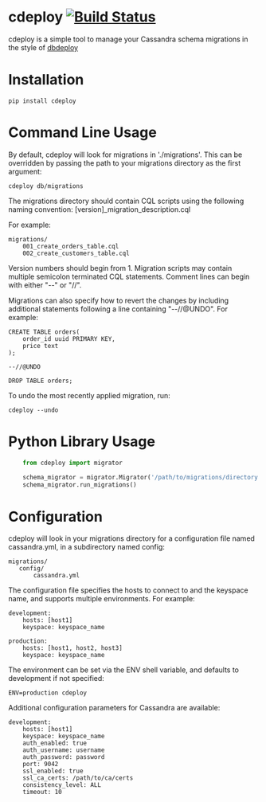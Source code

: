 cdeploy [![Build Status](https://travis-ci.org/rackerlabs/cdeploy.svg?branch=master)](https://travis-ci.org/rackerlabs/cdeploy)
=======

cdeploy is a simple tool to manage your Cassandra schema migrations in the style of [dbdeploy](http://dbdeploy.com/)

Installation
=====

```pip install cdeploy```

Command Line Usage
==================

By default, cdeploy will look for migrations in './migrations'. This can be overridden by passing the path to your migrations directory as the first argument:

    cdeploy db/migrations

The migrations directory should contain CQL scripts using the following naming convention: [version]_migration_description.cql

For example:

    migrations/
        001_create_orders_table.cql
        002_create_customers_table.cql

Version numbers should begin from 1. Migration scripts may contain multiple semicolon terminated CQL statements. Comment lines can begin with either "--" or "//".

Migrations can also specify how to revert the changes by including additional statements following a line containing "--//@UNDO". For example:

    CREATE TABLE orders(
        order_id uuid PRIMARY KEY,
        price text
    );

    --//@UNDO

    DROP TABLE orders;

To undo the most recently applied migration, run:

    cdeploy --undo

Python Library Usage
====================
```python
    from cdeploy import migrator

    schema_migrator = migrator.Migrator('/path/to/migrations/directory', cassandra_session)
    schema_migrator.run_migrations()
```

Configuration
====

cdeploy will look in your migrations directory for a configuration file named cassandra.yml, in a subdirectory named config:

    migrations/
       config/
           cassandra.yml

The configuration file specifies the hosts to connect to and the keyspace name, and supports multiple environments. For example:

    development:
        hosts: [host1]
        keyspace: keyspace_name

    production:
        hosts: [host1, host2, host3]
        keyspace: keyspace_name

The environment can be set via the ENV shell variable, and defaults to development if not specified:

    ENV=production cdeploy

Additional configuration parameters for Cassandra are available:

    development:
        hosts: [host1]
        keyspace: keyspace_name
        auth_enabled: true
        auth_username: username
        auth_password: password
        port: 9042
        ssl_enabled: true
        ssl_ca_certs: /path/to/ca/certs
        consistency_level: ALL
        timeout: 10
